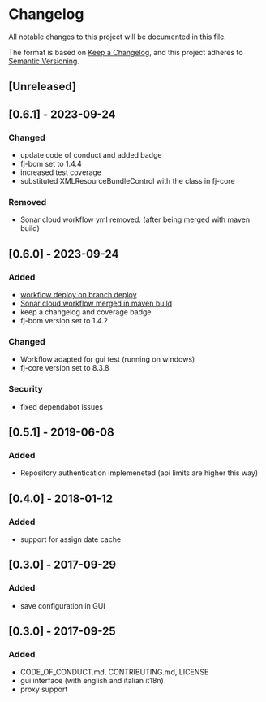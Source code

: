 # Changelog

All notable changes to this project will be documented in this file.

The format is based on [Keep a Changelog](https://keepachangelog.com/en/1.1.0/),
and this project adheres to [Semantic Versioning](https://semver.org/spec/v2.0.0.html).

## [Unreleased]

## [0.6.1] - 2023-09-24

### Changed

- update code of conduct and added badge
- fj-bom set to 1.4.4
- increased test coverage
- substituted XMLResourceBundleControl  with the class in fj-core

### Removed

- Sonar cloud workflow yml removed. (after being merged with maven build)

## [0.6.0] - 2023-09-24

### Added

- [workflow deploy on branch deploy](.github/workflows/deploy_maven_package.yml)
- [Sonar cloud workflow merged in maven build](.github/workflows/deploy_maven_package.yml)
- keep a changelog and coverage badge
- fj-bom version set to 1.4.2

### Changed

- Workflow adapted for gui test (running on windows)
- fj-core version set to 8.3.8

### Security 

- fixed dependabot issues

## [0.5.1] - 2019-06-08

### Added

- Repository authentication implemeneted (api limits are higher this way)

## [0.4.0] - 2018-01-12

### Added

- support for assign date cache

## [0.3.0] - 2017-09-29

### Added

- save configuration in GUI

## [0.3.0] - 2017-09-25

### Added

- CODE_OF_CONDUCT.md, CONTRIBUTING.md, LICENSE
- gui interface (with english and italian it18n)
- proxy support
